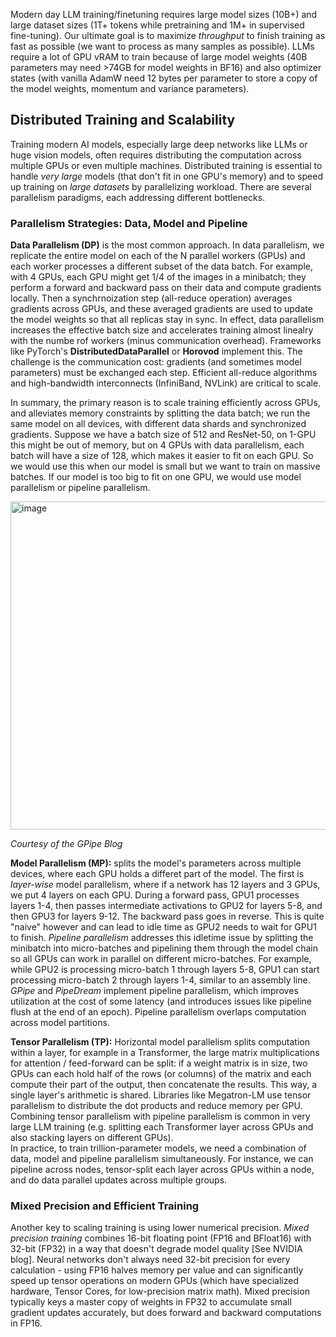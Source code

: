 Modern day LLM training/finetuning requires large model sizes (10B+) and large dataset sizes (1T+ tokens while pretraining and 1M+ in supervised fine-tuning). Our ultimate goal is to maximize _throughput_ to finish training as fast as possible (we want to process as many samples as possible). LLMs require a lot of GPU vRAM to train because of large model weights (40B parameters may need >74GB for model weights in BF16) and also optimizer states (with vanilla AdamW need 12 bytes per parameter to store a copy of the model weights, momentum and variance parameters). 

## Distributed Training and Scalability

Training modern AI models, especially large deep networks like LLMs or huge vision models, often requires distributing the computation across multiple GPUs or even multiple machines. Distributed training is essential to handle _very large_ models (that don't fit in one GPU's memory) and to speed up training on _large datasets_ by parallelizing workload. There are several parallelism paradigms, each addressing different bottlenecks. 

### Parallelism Strategies: Data, Model and Pipeline
**Data Parallelism (DP)** is the most common approach. In data parallelism, we replicate the entire model on each of the N parallel workers (GPUs) and each worker processes a different subset of the data batch. For example, with 4 GPUs, each GPU might get 1/4 of the images in a minibatch; they perform a forward and backward pass on their data and compute gradients locally. Then a synchrnoization step (all-reduce operation) averages gradients across GPUs, and these averaged gradients are used to update the model weights so that all replicas stay in sync. In effect, data parallelism increases the effective batch size and accelerates training almost linealry with the numbe rof workers (minus communication overhead). Frameworks like PyTorch's **DistributedDataParallel** or **Horovod** implement this. The challenge is the communication cost: gradients (and sometimes model parameters) must be exchanged each step. Efficient all-reduce algorithms and high-bandwidth interconnects (InfiniBand, NVLink) are critical to scale. 

In summary, the primary reason is to scale training efficiently across GPUs, and alleviates memory constraints by splitting the data batch; we run the same model on all devices, with different data shards and synchronized gradients. Suppose we have a batch size of 512 and ResNet-50, on 1-GPU this might be out of memory, but on 4 GPUs with data parallelism, each batch will have a size of 128, which makes it easier to fit on each GPU. So we would use this when our model is small but we want to train on massive batches. If our model is too big to fit on one GPU, we would use model parallelism or pipeline parallelism. 

<img width="859" height="525" alt="image" src="https://github.com/user-attachments/assets/5c5ed288-5996-4ae1-82d1-59ea8a393e21" /> 

_Courtesy of the GPipe Blog_

**Model Parallelism (MP):** splits the model's parameters across multiple devices, where each GPU holds a differet part of the model. The first is _layer-wise_ model parallelism, where if a network has 12 layers and 3 GPUs, we put 4 layers on each GPU. During a forward pass, GPU1 processes layers 1-4, then passes intermediate activations to GPU2 for layers 5-8, and then GPU3 for layers 9-12. The backward pass goes in reverse. This is quite "naive" however and can lead to idle time as GPU2 needs to wait for GPU1 to finish. _Pipeline parallelism_ addresses this idletime issue by splitting the minibatch into micro-batches and pipelining them through the model chain so all GPUs can work in parallel on different micro-batches. For example, while GPU2 is processing micro-batch 1 through layers 5-8, GPU1 can start processing micro-batch 2 through layers 1-4, similar to an assembly line. _GPipe_ and _PipeDream_ implement pipeline parallelism, which improves utilization at the cost of some latency (and introduces issues like pipeline flush at the end of an epoch). Pipeline parallelism overlaps computation across model partitions. 

**Tensor Parallelism (TP):** Horizontal model parallelism splits computation within a layer, for example in a Transformer, the large matrix multiplications for attention / feed-forward can be split: if a weight matrix is in size, two GPUs can each hold half of the rows (or columns) of the matrix and each compute their part of the output, then concatenate the results. This way, a single layer's arithmetic is shared. Libraries like Megatron-LM use tensor parallelism to distribute the dot products and reduce memory per GPU. Combining tensor parallelism with pipeline parallelism is common in very large LLM training (e.g. splitting each Transformer layer across GPUs and also stacking layers on different GPUs).  
In practice, to train trillion-parameter models, we need a combination of data, model and pipeline parallelism simultaneously. For instance, we can pipeline across nodes, tensor-split each layer across GPUs within a node, and do data parallel updates across multiple groups. 

### Mixed Precision and Efficient Training

Another key to scaling training is using lower numerical precision. _Mixed precision training_ combines 16-bit floating point (FP16 and BFloat16) with 32-bit (FP32) in a way that doesn't degrade model quality [See NVIDIA blog]. Neural networks don't always need 32-bit precision for every calculation - using FP16 halves memory per value and can significantly speed up tensor operations on modern GPUs (which have specialized hardware, Tensor Cores, for low-precision matrix math). Mixed precision typically keys a master copy of weights in FP32 to accumulate small gradient updates accurately, but does forward and backward computations in FP16. 

